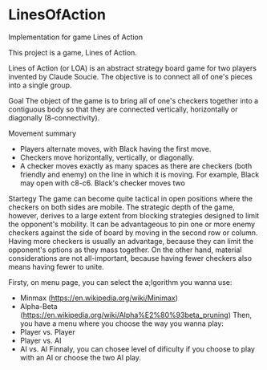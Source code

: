 # LinesOfAction
Implementation for game Lines of Action


This project is a game, Lines of Action.

Lines of Action (or LOA) is an abstract strategy board game for two players invented by Claude Soucie. The objective is to connect all of one's pieces into a single group.

Goal
The object of the game is to bring all of one's checkers together into a contiguous body so that they are connected vertically, horizontally or diagonally (8-connectivity).

Movement summary
- Players alternate moves, with Black having the first move.
- Checkers move horizontally, vertically, or diagonally.
- A checker moves exactly as many spaces as there are checkers (both friendly and enemy) on the line in which it is moving. For example, Black may open with c8-c6. Black's checker moves two

Startegy
The game can become quite tactical in open positions where the checkers on both sides are mobile. The strategic depth of the game, however, derives to a large extent from blocking strategies designed to limit the opponent's mobility. It can be advantageous to pin one or more enemy checkers against the side of board by moving in the second row or column.
Having more checkers is usually an advantage, because they can limit the opponent's options as they mass together. On the other hand, material considerations are not all-important, because having fewer checkers also means having fewer to unite.

Firsty, on menu page, you can select the a;lgorithm you wanna use:
- Minmax (https://en.wikipedia.org/wiki/Minimax)
- Alpha-Beta (https://en.wikipedia.org/wiki/Alpha%E2%80%93beta_pruning)
Then, you have a menu where you choose the way you wanna play:
- Player vs. Player
- Player vs. AI
- AI vs. AI
Finnaly, you can chosee level of dificulty if you choose to play with an AI or choose the two AI play.
